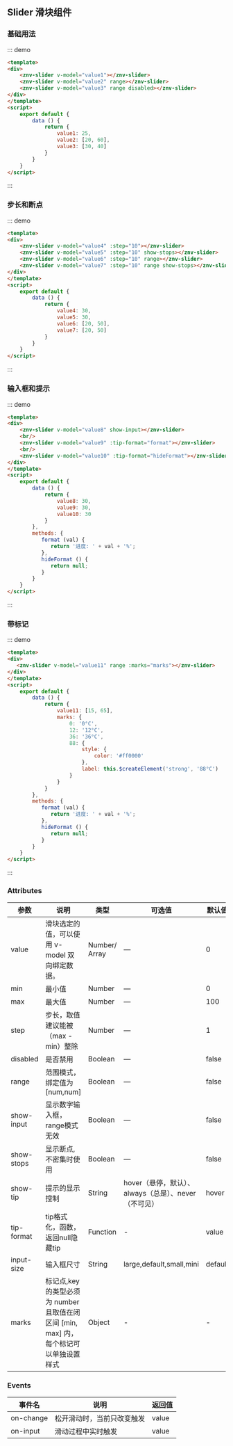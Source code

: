 ## Slider 滑块组件

<template>
    <div class="global-anchor">
      <znv-anchor :scroll-offset="100">
        <znv-anchor-link href="#ji-chu-yong-fa" title="基础用法"></znv-anchor-link>
        <znv-anchor-link href="#bu-chang-he-duan-dian" title="步长和断点"></znv-anchor-link>
        <znv-anchor-link href="#shu-ru-kuang-he-ti-shi" title="输入框和提示"></znv-anchor-link>
        <znv-anchor-link href="#dai-biao-ji" title="带标记"></znv-anchor-link>
        <znv-anchor-link href="#attributes" title="Attributes"></znv-anchor-link>
        <znv-anchor-link href="#events" title="Events"></znv-anchor-link>
        <znv-anchor-link href="#slot" title="Slot"></znv-anchor-link>
      </znv-anchor>
    </div>
</template>

### 基础用法

::: demo
```html
<template>
<div>
    <znv-slider v-model="value1"></znv-slider>
    <znv-slider v-model="value2" range></znv-slider>
    <znv-slider v-model="value3" range disabled></znv-slider>
</div>
</template>
<script>
    export default {
        data () {
            return {
                value1: 25,
                value2: [20, 60],
                value3: [30, 40]
            }
        }
    }
</script>
```
:::

### 步长和断点

::: demo
```html
<template>
<div>
    <znv-slider v-model="value4" :step="10"></znv-slider>
    <znv-slider v-model="value5" :step="10" show-stops></znv-slider>
    <znv-slider v-model="value6" :step="10" range></znv-slider>
    <znv-slider v-model="value7" :step="10" range show-stops></znv-slider>
</div>
</template>
<script>
    export default {
        data () {
            return {
                value4: 30,
                value5: 30,
                value6: [20, 50],
                value7: [20, 50]
            }
        }
    }
</script>
```
:::

### 输入框和提示

::: demo
```html
<template>
<div>
    <znv-slider v-model="value8" show-input></znv-slider>
    <br/>
    <znv-slider v-model="value9" :tip-format="format"></znv-slider>
    <br/>
    <znv-slider v-model="value10" :tip-format="hideFormat"></znv-slider>
</div>
</template>
<script>
    export default {
        data () {
            return {
                value8: 30,
                value9: 30,
                value10: 30
            }
        },  
        methods: {
           format (val) {
              return '进度: ' + val + '%';
           },
           hideFormat () {
              return null;
           }
        }
    }
</script>
```
:::

### 带标记

::: demo
```html
<template>
<div>
   <znv-slider v-model="value11" range :marks="marks"></znv-slider>
</div>
</template>
<script>
    export default {
        data () {
            return {
                value11: [15, 65],
                marks: {
                    0: '0°C',
                    12: '12°C',
                    36: '36°C',
                    88: {
                        style: {
                            color: '#ff0000'
                        },
                        label: this.$createElement('strong', '88°C')
                    }
                }
            }
        },  
        methods: {
           format (val) {
              return '进度: ' + val + '%';
           },
           hideFormat () {
              return null;
           }
        }
    }
</script>
```
:::

### Attributes

| 参数      | 说明    | 类型      | 可选值       | 默认值   |
|---------- |-------- |---------- |-------------  |-------- |
| value | 滑块选定的值，可以使用 v-model 双向绑定数据。   | Number/ Array  |  —   |   0  |
|  min  | 最小值   | Number  |  —   |   0  |
|  max  | 最大值   | Number  |  —   |   100  |
|  step  | 步长，取值建议能被（max - min）整除   | Number  |  —   |   1  |
|  disabled  | 是否禁用  | Boolean  |  —   |  false  |
|  range  | 范围模式，绑定值为[num,num]  | Boolean  |  —   |  false  |
|  show-input  | 显示数字输入框，range模式无效  | Boolean  |  —   |  false  |
|  show-stops  | 显示断点,不密集时使用  | Boolean  |  —   |  false  |
|  show-tip | 提示的显示控制 | String  |  hover（悬停，默认）、always（总是）、never（不可见）   |  hover  |
| tip-format | tip格式化，函数，返回null隐藏tip | Function  |  -   |  value  |
| input-size | 输入框尺寸 | String |  large,default,small,mini  |  default  |
| marks | 标记点,key 的类型必须为 number 且取值在闭区间 [min, max] 内，每个标记可以单独设置样式 | Object |  -  |  -  |

### Events

| 事件名      | 说明    | 返回值      |
|---------- |-------- |---------- |
| on-change    | 松开滑动时，当前只改变触发   | value |
| on-input    |  滑动过程中实时触发  | value |

